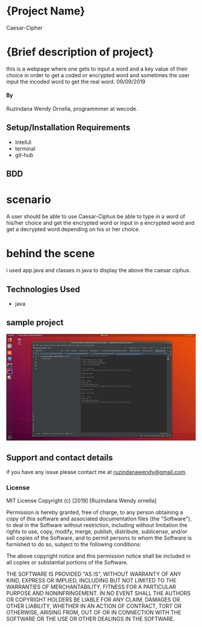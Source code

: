 
# {Project Name}
Caesar-Cipher
# {Brief description of project}
this is a webpage where one gets to input a word and a key value of their choice in order to get a coded or encrypted word and sometimes the user input the incoded word to get the real word.
09/09/2019
#### By 
Ruzindana Wendy Ornella,
programmmer at wecode.

## Setup/Installation Requirements
* IntellJi
* terminal
* git-hub

## BDD
# scenario 
 A  user should be able to use Caesar-Ciphus  be able to type in a word of his/her choice and get the encrypted word or input in a encrypted word and get a decrypted word depending on his or her choice.

# behind the scene
i used app.java and classes in java to display the above the caesar ciphus.
## Technologies Used
* java
## sample project
<img src="src/Caesar-Cipher.png">

## Support and contact details
if you have any issue please contact me at ruzindanawendy@gmail.com.
### License
MIT License
Copyright (c) [2019] [Ruzindana Wendy ornella]

Permission is hereby granted, free of charge, to any person obtaining a copy
of this software and associated documentation files (the "Software"), to deal
in the Software without restriction, including without limitation the rights
to use, copy, modify, merge, publish, distribute, sublicense, and/or sell
copies of the Software, and to permit persons to whom the Software is
furnished to do so, subject to the following conditions:

The above copyright notice and this permission notice shall be included in all
copies or substantial portions of the Software.

THE SOFTWARE IS PROVIDED "AS IS", WITHOUT WARRANTY OF ANY KIND, EXPRESS OR
IMPLIED, INCLUDING BUT NOT LIMITED TO THE WARRANTIES OF MERCHANTABILITY,
FITNESS FOR A PARTICULAR PURPOSE AND NONINFRINGEMENT. IN NO EVENT SHALL THE
AUTHORS OR COPYRIGHT HOLDERS BE LIABLE FOR ANY CLAIM, DAMAGES OR OTHER
LIABILITY, WHETHER IN AN ACTION OF CONTRACT, TORT OR OTHERWISE, ARISING FROM,
OUT OF OR IN CONNECTION WITH THE SOFTWARE OR THE USE OR OTHER DEALINGS IN THE
SOFTWARE.